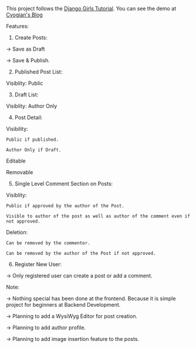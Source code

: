 This project follows the [Django Girls Tutorial](https://tutorial.djangogirls.org/en/).
You can see the demo at [Cyogian's Blog](https://cyogian.pythonanywhere.com/)

Features:
1. Create Posts:

  -> Save as Draft
  
  -> Save & Publish.
  
2. Published Post List:

  Visiblity: Public
 
3. Draft List:

  Visiblity: Author Only

4. Post Detail:

  Visibility: 
  
    Public if published.
    
    Author Only if Draft.
    
  Editable
  
  Removable

5. Single Level Comment Section on Posts:

  Visiblity: 
  
    Public if approved by the author of the Post.
    
    Visible to author of the post as well as author of the comment even if not approved.
    
  Deletion:
  
    Can be removed by the commentor.
    
    Can be removed by the author of the Post if not approved.
 
 6. Register New User:
 
  -> Only registered user can create a post or add a comment.
  
 Note: 
 
  -> Nothing special has been done at the frontend. Because it is simple project for beginners at Backend Development.
  
  -> Planning to add a WysiWyg Editor for post creation.
  
  -> Planning to add author profile.
  
  -> Planning to add image insertion feature to the posts.
  
